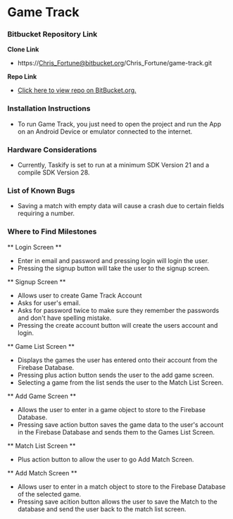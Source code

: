 # Game Track #

### Bitbucket Repository Link ###

**Clone Link**
- https://Chris_Fortune@bitbucket.org/Chris_Fortune/game-track.git

**Repo Link**
- [Click here to view repo on BitBucket.org.](https://bitbucket.org/Chris_Fortune/game-track/src/master/)

### Installation Instructions ###

* To run Game Track, you just need to open the project and run the App on an Android Device or emulator connected to the internet. 

### Hardware Considerations ###

* Currently, Taskify is set to run at a minimum SDK Version 21 and a compile SDK Version 28.

### List of Known Bugs ###

* Saving a match with empty data will cause a crash due to certain fields requiring a number.

### Where to Find Milestones ###

** Login Screen **

- Enter in email and password and pressing login will login the user.
- Pressing the signup button will take the user to the signup screen.

** Signup Screen **

- Allows user to create Game Track Account
- Asks for user's email.
- Asks for password twice to make sure they remember the passwords and don't have spelling mistake.
- Pressing the create account button will create the users account and login.

** Game List Screen **

- Displays the games the user has entered onto their account from the Firebase Database.
- Pressing plus action button sends the user to the add game screen.
- Selecting a game from the list sends the user to the Match List Screen.

** Add Game Screen **

- Allows the user to enter in a game object to store to the Firebase Database.
- Pressing save action button saves the game data to the user's account in the Firebase Database and sends them to the Games List Screen.

** Match List Screen ** 

- Plus action button to allow the user to go Add Match Screen.

** Add Match Screen ** 

- Allows user to enter in a match object to store to the Firebase Database of the selected game.
- Pressing save acition button allows the user to save the Match to the database and send the user back to the match list screen.